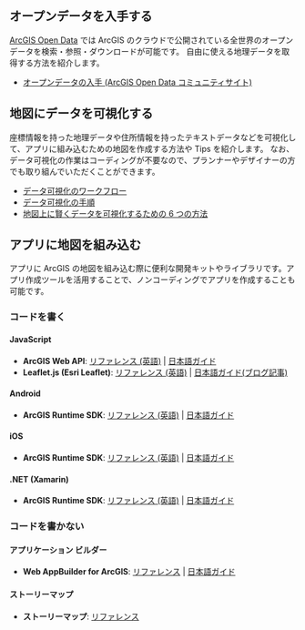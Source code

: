 ## オープンデータを入手する

<a href="https://opendata.arcgis.com/" target="_blank">ArcGIS Open Data</a> では ArcGIS のクラウドで公開されている全世界のオープンデータを検索・参照・ダウンロードが可能です。
自由に使える地理データを取得する方法を紹介します。

* [オープンデータの入手 (ArcGIS Open Data コミュニティサイト)](https://github.com/wakanasato/Hackathon-support/blob/master/GetOpenData/README.md)

## 地図にデータを可視化する

座標情報を持った地理データや住所情報を持ったテキストデータなどを可視化して、アプリに組み込むための地図を作成する方法や Tips を紹介します。
なお、データ可視化の作業はコーディングが不要なので、プランナーやデザイナーの方でも取り組んでいただくことができます。

* [データ可視化のワークフロー](http://esrijapan.github.io/arcgis-dev-resources/tips/workflow-with-arcgis)
* [データ可視化の手順](http://esrijapan.github.io/arcgis-dev-resources/tips/data-visualization-procedure)
* [地図上に賢くデータを可視化するための 6 つの方法](http://esrijapan.github.io/arcgis-dev-resources/tips/6ways-to-improve-your-maps)

## アプリに地図を組み込む

アプリに ArcGIS の地図を組み込む際に便利な開発キットやライブラリです。アプリ作成ツールを活用することで、ノンコーディングでアプリを作成することも可能です。

### コードを書く

#### JavaScript
  * __ArcGIS Web API__: <a href="https://developers.arcgis.com/javascript/" target="_blank">リファレンス (英語)</a> | [日本語ガイド](../create-startup-app-js/)
  * __Leaflet.js (Esri Leaflet)__: <a href="https://esri.github.io/esri-leaflet/" target="_blank">リファレンス (英語)</a> | [日本語ガイド(ブログ記事)](https://geonet.esri.com/groups/devcom-jp/content?query=Esri+Leaflet+Tips)

#### Android
  * __ArcGIS Runtime SDK__: <a href="https://developers.arcgis.com/android/latest/" target="_blank">リファレンス (英語)</a> | [日本語ガイド](../create-startup-app-android/)

#### iOS
  * __ArcGIS Runtime SDK__: <a href="https://developers.arcgis.com/ios/latest/" target="_blank">リファレンス (英語)</a> | [日本語ガイド](../create-startup-app-ios/)

#### .NET (Xamarin)
  * __ArcGIS Runtime SDK__: <a href="https://developers.arcgis.com/net/latest/" target="_blank">リファレンス (英語)</a> | [日本語ガイド](../create-startup-app-dotnet/)

### コードを書かない

#### アプリケーション ビルダー
  * __Web AppBuilder for ArcGIS__: <a href="https://doc.arcgis.com/ja/web-appbuilder/" target="_blank">リファレンス</a> | [日本語ガイド](../webappbuilder/create-startup-app-wab/)

#### ストーリーマップ
  * __ストーリーマップ__: <a href="https://storymaps.arcgis.com/" target="_blank">リファレンス</a>

